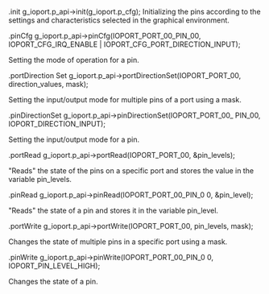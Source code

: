 .init g_ioport.p_api->init(g_ioport.p_cfg);
Initializing the pins according to the settings and characteristics selected in the graphical environment.

.pinCfg g_ioport.p_api->pinCfg(IOPORT_PORT_00_PIN_00,
IOPORT_CFG_IRQ_ENABLE |
IOPORT_CFG_PORT_DIRECTION_INPUT);

Setting the mode of operation for a pin.


.portDirection
Set
g_ioport.p_api->portDirectionSet(IOPORT_PORT_00,
direction_values, mask);

Setting the input/output mode for multiple pins of a port using a mask.


.pinDirectionSet
g_ioport.p_api->pinDirectionSet(IOPORT_PORT_00_
PIN_00,
IOPORT_DIRECTION_INPUT);

Setting the input/output mode for a pin.


.portRead g_ioport.p_api->portRead(IOPORT_PORT_00,
&pin_levels);

"Reads" the state of the pins on a specific port and stores the value in the variable pin_levels.


.pinRead g_ioport.p_api->pinRead(IOPORT_PORT_00_PIN_0
0, &pin_level);

"Reads" the state of a pin and stores it in the variable pin_level.


.portWrite g_ioport.p_api->portWrite(IOPORT_PORT_00,
pin_levels, mask);

Changes the state of multiple pins in a specific port using a mask.


.pinWrite g_ioport.p_api->pinWrite(IOPORT_PORT_00_PIN_0
0,
IOPORT_PIN_LEVEL_HIGH);

Changes the state of a pin.
